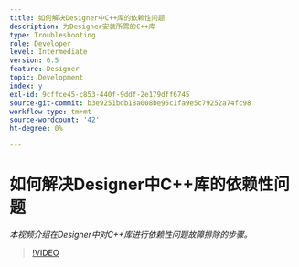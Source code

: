 ```yaml
---
title: 如何解决Designer中C++库的依赖性问题
description: 为Designer安装所需的C++库
type: Troubleshooting
role: Developer
level: Intermediate
version: 6.5
feature: Designer
topic: Development
index: y
exl-id: 9cffce45-c853-440f-9ddf-2e179dff6745
source-git-commit: b3e9251bdb18a008be95c1fa9e5c79252a74fc98
workflow-type: tm+mt
source-wordcount: '42'
ht-degree: 0%

---
```


# 如何解决Designer中C++库的依赖性问题

*本视频介绍在Designer中对C++库进行依赖性问题故障排除的步骤。*

>[!VIDEO](https://video.tv.adobe.com/v/335576?quality=12&learn=on)
